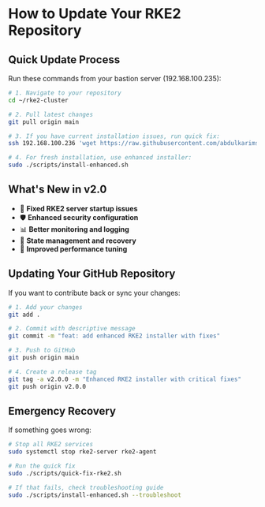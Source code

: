 # How to Update Your RKE2 Repository

## Quick Update Process

Run these commands from your bastion server (192.168.100.235):

```bash
# 1. Navigate to your repository
cd ~/rke2-cluster

# 2. Pull latest changes
git pull origin main

# 3. If you have current installation issues, run quick fix:
ssh 192.168.100.236 'wget https://raw.githubusercontent.com/abdulkarimss/rke2-cluster/main/scripts/quick-fix-rke2.sh && chmod +x quick-fix-rke2.sh && sudo ./quick-fix-rke2.sh'

# 4. For fresh installation, use enhanced installer:
sudo ./scripts/install-enhanced.sh
```

## What's New in v2.0

- 🔧 **Fixed RKE2 server startup issues**
- 🛡️ **Enhanced security configuration**
- 📊 **Better monitoring and logging**
- 🔄 **State management and recovery**
- 🚀 **Improved performance tuning**

## Updating Your GitHub Repository

If you want to contribute back or sync your changes:

```bash
# 1. Add your changes
git add .

# 2. Commit with descriptive message
git commit -m "feat: add enhanced RKE2 installer with fixes"

# 3. Push to GitHub
git push origin main

# 4. Create a release tag
git tag -a v2.0.0 -m "Enhanced RKE2 installer with critical fixes"
git push origin v2.0.0
```

## Emergency Recovery

If something goes wrong:

```bash
# Stop all RKE2 services
sudo systemctl stop rke2-server rke2-agent

# Run the quick fix
sudo ./scripts/quick-fix-rke2.sh

# If that fails, check troubleshooting guide
sudo ./scripts/install-enhanced.sh --troubleshoot
```

